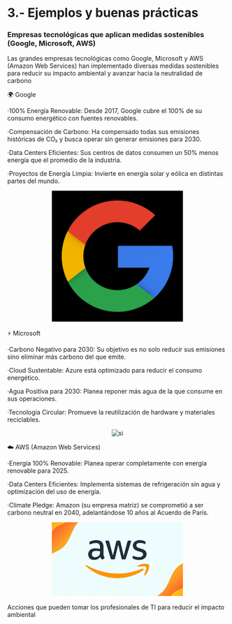 # 3.- Ejemplos y buenas prácticas

### Empresas tecnológicas que aplican medidas sostenibles (Google, Microsoft, AWS)

Las grandes empresas tecnológicas como Google, Microsoft y AWS (Amazon Web Services) han implementado diversas medidas sostenibles para reducir su impacto ambiental y avanzar hacia la neutralidad de carbono

🌍 Google

  ·100% Energía Renovable: Desde 2017, Google cubre el 100% de su consumo energético con fuentes renovables.
  
  ·Compensación de Carbono: Ha compensado todas sus emisiones históricas de CO₂ y busca operar sin generar emisiones para 2030.
  
  ·Data Centers Eficientes: Sus centros de datos consumen un 50% menos energía que el promedio de la industria.
  
  ·Proyectos de Energía Limpia: Invierte en energía solar y eólica en distintas partes del mundo.

<p align="center">
  <img src="/img/google.gif" alt="si" width="300">
</p>

⚡ Microsoft

  ·Carbono Negativo para 2030: Su objetivo es no solo reducir sus emisiones sino eliminar más carbono del que emite.
  
  ·Cloud Sustentable: Azure está optimizado para reducir el consumo energético.
  
  ·Agua Positiva para 2030: Planea reponer más agua de la que consume en sus operaciones.
  
  ·Tecnología Circular: Promueve la reutilización de hardware y materiales reciclables.

<p align="center">
  <img src="/img/microsot.gif" alt="si" width="300">
</p>

☁️ AWS (Amazon Web Services)

  ·Energía 100% Renovable: Planea operar completamente con energía renovable para 2025.
  
  ·Data Centers Eficientes: Implementa sistemas de refrigeración sin agua y optimización del uso de energía.
  
  ·Climate Pledge: Amazon (su empresa matriz) se comprometió a ser carbono neutral en 2040, adelantándose 10 años al Acuerdo de París.

<p align="center">
  <img src="/img/aws.gif" alt="si" width="300">
</p>

Acciones que pueden tomar los profesionales de TI para reducir el impacto ambiental
